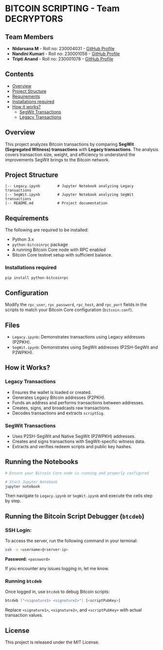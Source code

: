 # BITCOIN SCRIPTING - Team DECRYPTORS

## Team Members

- **Nidarsana M** - Roll no: 230004031 - [GitHub Profile](https://github.com/Nidarsana02)
- **Nandini Kumari** - Roll no: 230001056 - [GitHub Profile](https://github.com/dini-5002)
- **Tripti Anand** - Roll no: 230001078 - [GitHub Profile](https://github.com/Tripti1298) 

## Contents
- [Overview](#overview)
- [Project Structure](#project-structure)
- [Requirements](#requirements)
- [Installations required](#installation)
- [How it works?](#how-it-works)
  - [SegWit Transactions](#segwit-transactions)
  - [Legacy Transactions](#legacy-transactions)

## Overview
This project analyzes Bitcoin transactions by comparing **SegWit (Segregated Witness) transactions** with **Legacy transactions**. The analysis covers transaction size, weight, and efficiency to understand the improvements SegWit brings to the Bitcoin network.


## Project Structure
```
|-- Legacy.ipynb        # Jupyter Notebook analyzing Legacy transactions
|-- SegWit.ipynb        # Jupyter Notebook analyzing SegWit transactions
|-- README.md           # Project documentation
```

## Requirements
The following are required to be installed:
- Python 3.x
- `python-bitcoinrpc` package
- A running Bitcoin Core node with RPC enabled
- Bitcoin Core testnet setup with sufficient balance.

### Installations required
```sh
pip install python-bitcoinrpc
```

## Configuration
Modify the `rpc_user`, `rpc_password`, `rpc_host`, and `rpc_port` fields in the scripts to match your Bitcoin Core configuration (`bitcoin.conf`).

## Files
- `Legacy.ipynb`: Demonstrates transactions using Legacy addresses (P2PKH).
- `SegWit.ipynb`: Demonstrates using SegWit addresses (P2SH-SegWit and P2WPKH).

## How it Works?
### Legacy Transactions
- Ensures the wallet is loaded or created.
- Generates Legacy Bitcoin addresses (P2PKH).
- Funds an address and performs transactions between addresses.
- Creates, signs, and broadcasts raw transactions.
- Decodes transactions and extracts `scriptSig`.

### SegWit Transactions
- Uses P2SH-SegWit and Native SegWit (P2WPKH) addresses.
- Creates and signs transactions with SegWit-specific witness data.
- Extracts and verifies redeem scripts and public key hashes.

## Running the Notebooks
```sh
# Ensure your Bitcoin Core node is running and properly configured

# Start Jupyter Notebook
jupyter notebook
```

Then navigate to `Legacy.ipynb` or `SegWit.ipynb` and execute the cells step by step.

## Running the Bitcoin Script Debugger (`btcdeb`)

### SSH Login:
To access the server, run the following command in your terminal:
```sh
ssh -x <username>@<server-ip>
```
**Password:** `<password>`

If you encounter any issues logging in, let me know.

### Running `btcdeb`
Once logged in, use `btcdeb` to debug Bitcoin scripts:
```sh
btcdeb ["<signature1> <signature2>"] [<scriptPubKey>]
```

Replace `<signature1>`, `<signature2>`, and `<scriptPubKey>` with actual transaction values.


## License
This project is released under the MIT License.
